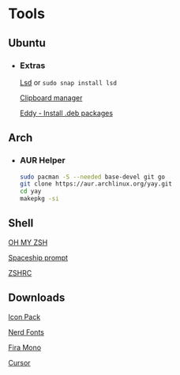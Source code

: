 # Tools

## Ubuntu
* ### Extras
    
    [Lsd](https://github.com/Peltoche/lsd) or ```sudo snap install lsd```
    
    [Clipboard manager](https://github.com/CristianHenzel/ClipIt)
    
    [Eddy - Install .deb packages](https://diolinux.com.br/sistemas-operacionais/como-instalar-e-utilizar-o-eddy-no-ubuntu.html)

## Arch

* ### AUR Helper
    ```sh
    sudo pacman -S --needed base-devel git go
    git clone https://aur.archlinux.org/yay.git
    cd yay
    makepkg -si
    ```
    

## Shell
[OH MY ZSH](https://ohmyz.sh/)

[Spaceship prompt](https://github.com/spaceship-prompt/spaceship-prompt)

[ZSHRC](https://gist.github.com/micaelviana)

## Downloads
[Icon Pack](https://www.gnome-look.org/s/Gnome/p/1279924)

[Nerd Fonts](https://github.com/ryanoasis/nerd-fonts/releases/)

[Fira Mono](https://fonts.google.com/specimen/Fira+Mono)

[Cursor](https://www.gnome-look.org/s/Gnome/p/1148692)
